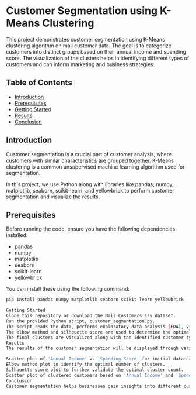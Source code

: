 # Customer Segmentation using K-Means Clustering

This project demonstrates customer segmentation using K-Means clustering algorithm on mall customer data. The goal is to categorize customers into distinct groups based on their annual income and spending score. The visualization of the clusters helps in identifying different types of customers and can inform marketing and business strategies.

## Table of Contents

- [Introduction](#introduction)
- [Prerequisites](#prerequisites)
- [Getting Started](#getting-started)
- [Results](#results)
- [Conclusion](#conclusion)

## Introduction

Customer segmentation is a crucial part of customer analysis, where customers with similar characteristics are grouped together. K-Means clustering is a common unsupervised machine learning algorithm used for segmentation.

In this project, we use Python along with libraries like pandas, numpy, matplotlib, seaborn, scikit-learn, and yellowbrick to perform customer segmentation and visualize the results.

## Prerequisites

Before running the code, ensure you have the following dependencies installed:

- pandas
- numpy
- matplotlib
- seaborn
- scikit-learn
- yellowbrick

You can install these using the following command:

```bash
pip install pandas numpy matplotlib seaborn scikit-learn yellowbrick

Getting Started
Clone this repository or download the Mall_Customers.csv dataset.
Run the provided Python script, customer_segmentation.py.
The script reads the data, performs exploratory data analysis (EDA), visualizes the data distribution, and then applies K-Means clustering.
The elbow method and silhouette score are used to determine the optimal number of clusters.
The final clusters are visualized along with the identified customer types.
Results
The results of the customer segmentation will be displayed through various visualizations:

Scatter plot of 'Annual Income' vs 'Spending Score' for initial data exploration.
Elbow method plot to identify the optimal number of clusters.
Silhouette score plot to further validate the optimal cluster count.
Scatter plot of clustered customers based on 'Annual Income' and 'Spending Score', colored by cluster.
Conclusion
Customer segmentation helps businesses gain insights into different customer groups and tailor marketing strategies accordingly. This project showcases the process of using K-Means clustering for customer segmentation and provides visualizations to aid in understanding the results.